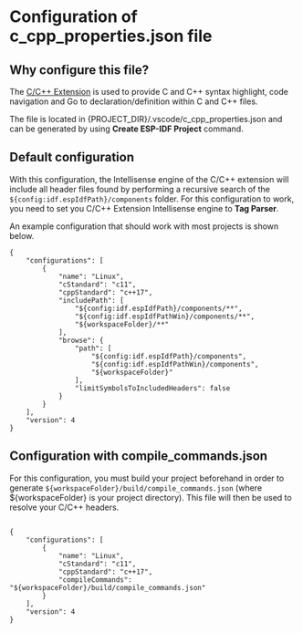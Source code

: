 # Configuration of c_cpp_properties.json file

## Why configure this file?

The [C/C++ Extension](https://marketplace.visualstudio.com/items?itemName=ms-vscode.cpptools) is used to provide C and C++ syntax highlight, code navigation and Go to declaration/definition within C and C++ files.

The file is located in {PROJECT_DIR}/.vscode/c_cpp_properties.json and can be generated by using **Create ESP-IDF Project** command.

## Default configuration

With this configuration, the Intellisense engine of the C/C++ extension will include all header files found by performing a recursive search of the `${config:idf.espIdfPath}/components` folder. For this configuration to work, you need to set you C/C++ Extension Intellisense engine to **Tag Parser**.

An example configuration that should work with most projects is shown below.

```
{
    "configurations": [
        {
            "name": "Linux",
            "cStandard": "c11",
            "cppStandard": "c++17",
            "includePath": [
                "${config:idf.espIdfPath}/components/**",
                "${config:idf.espIdfPathWin}/components/**",
                "${workspaceFolder}/**"
            ],
            "browse": {
                "path": [
                    "${config:idf.espIdfPath}/components",
                    "${config:idf.espIdfPathWin}/components",
                    "${workspaceFolder}"
                ],
                "limitSymbolsToIncludedHeaders": false   
            }
        }
    ],
    "version": 4
}
```

## Configuration with compile_commands.json

For this configuration, you must build your project beforehand in order to generate `${workspaceFolder}/build/compile_commands.json` (where ${workspaceFolder} is your project directory). This file will then be used to resolve your C/C++ headers.

```

{
    "configurations": [
        {
            "name": "Linux",
            "cStandard": "c11",
            "cppStandard": "c++17",
            "compileCommands": "${workspaceFolder}/build/compile_commands.json"
        }
    ],
    "version": 4
}
```
